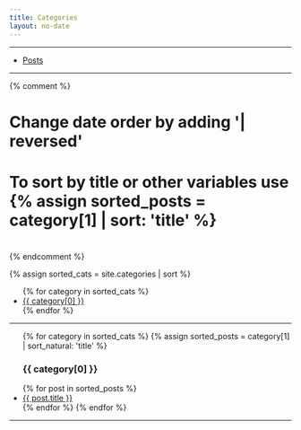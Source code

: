 ```yaml
---
title: Categories
layout: no-date
---
```


-----

* [Posts](/posts)

-----

{% comment %}
#
# Change date order by adding '| reversed'
# To sort by title or other variables use {% assign sorted_posts = category[1] | sort: 'title' %}
#
{% endcomment %}

{% assign sorted_cats = site.categories | sort %}

<ul>
{% for category in sorted_cats %}
    <li><a href="#{{ category[0] | uri_escape | downcase }}">{{ category[0] }}</a></li>
{% endfor %}
</ul>

-----

<ul>
{% for category in sorted_cats %}
    {% assign sorted_posts = category[1] | sort_natural: 'title' %}
    <h3 id="{{category[0] | uri_escape | downcase }}">{{ category[0] }}</h3>
    {% for post in sorted_posts %}
        <li><a href="{{ site.url }}{{ site.baseurl }}{{  post.url }}">{{  post.title }}</a></li>
    {% endfor %}
{% endfor %}
</ul>

-----
